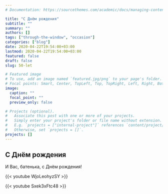 ```yaml
---
# Documentation: https://sourcethemes.com/academic/docs/managing-content/

title: "С Днём рождения"
subtitle: ""
summary: ""
authors: []
tags: ["through-the-window", "occasion"]
categories: ["blog"]
date: 2020-04-22T19:54:00+03:00
lastmod: 2020-04-22T19:54:00+03:00
featured: false
draft: false
slug: 50-let

# Featured image
# To use, add an image named `featured.jpg/png` to your page's folder.
# Focal points: Smart, Center, TopLeft, Top, TopRight, Left, Right, BottomLeft, Bottom, BottomRight.
image:
  caption: ""
  focal_point: ""
  preview_only: false

# Projects (optional).
#   Associate this post with one or more of your projects.
#   Simply enter your project's folder or file name without extension.
#   E.g. `projects = ["internal-project"]` references `content/project/deep-learning/index.md`.
#   Otherwise, set `projects = []`.
projects: []
---
```


## С Днём рождения

И Вас, батенька, с Днём рождения!

<!--more-->

{{< youtube WjoLeohyzSY >}}


{{< youtube Sxek3xFtc48 >}}
